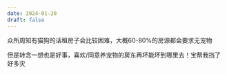 ```yaml
---
date: 2024-01-20
draft: false
---
```


众所周知有猫狗的话租房子会比较困难，大概60-80%的房源都会要求无宠物

但是转念一想也是好事，喜欢/同意养宠物的房东再坏能坏到哪里去！宝帮我挡了好多灾